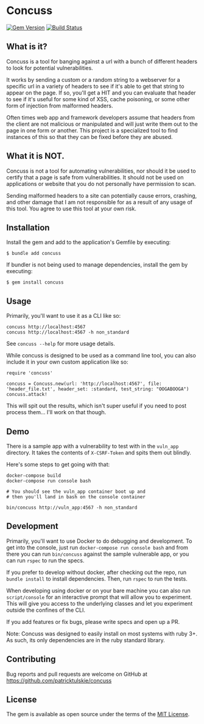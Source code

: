 # Concuss

[![Gem Version](https://badge.fury.io/rb/concuss.svg)](https://badge.fury.io/rb/concuss)
[![Build Status](https://github.com/patricktulskie/concuss/actions/workflows/main.yml/badge.svg)](https://github.com/patricktulskie/concuss/actions/workflows/main.yml)

## What is it?

Concuss is a tool for banging against a url with a bunch of different headers to look for potential vulnerabilities.

It works by sending a custom or a random string to a webserver for a specific url in a variety of headers to see if it's able to get that string to appear on the page. If so, you'll get a HIT and you can evaluate that header to see if it's useful for some kind of XSS, cache poisoning, or some other form of injection from malformed headers.

Often times web app and framework developers assume that headers from the client are not malicious or manipulated and will just write them out to the page in one form or another. This project is a specialized tool to find instances of this so that they can be fixed before they are abused.

## What it is NOT.

Concuss is not a tool for automating vulnerabilities, nor should it be used to certify that a page is safe from vulnerabilities. It should not be used on applications or website that you do not personally have permission to scan.

Sending malformed headers to a site can potentially cause errors, crashing, and other damage that I am not responsible for as a result of any usage of this tool. You agree to use this tool at your own risk.

## Installation

Install the gem and add to the application's Gemfile by executing:

    $ bundle add concuss

If bundler is not being used to manage dependencies, install the gem by executing:

    $ gem install concuss

## Usage

Primarily, you'll want to use it as a CLI like so:

```
concuss http://localhost:4567
concuss http://localhost:4567 -h non_standard
```

See `concuss --help` for more usage details.

While concuss is designed to be used as a command line tool, you can also include it in your own custom application like so:

```
require 'concuss'

concuss = Concuss.new(url: 'http://localhost:4567', file: 'header_file.txt', header_set: :standard, test_string: "OOGABOOGA")
concuss.attack!
```

This will spit out the results, which isn't super useful if you need to post process them... I'll work on that though.

## Demo

There is a sample app with a vulnerability to test with in the `vuln_app` directory. It takes the contents of `X-CSRF-Token` and spits them out blindly.

Here's some steps to get going with that:

```
docker-compose build
docker-compose run console bash

# You should see the vuln_app container boot up and
# then you'll land in bash on the console container

bin/concuss http://vuln_app:4567 -h non_standard
```

## Development

Primarily, you'll want to use Docker to do debugging and development. To get into the console, just run `docker-compose run console bash` and from there you can run `bin/concuss` against the sample vulnerable app, or you can run `rspec` to run the specs.

If you prefer to develop without docker, after checking out the repo, run `bundle install` to install dependencies. Then, run `rspec` to run the tests.

When developing using docker or on your bare machine you can also run `script/console` for an interactive prompt that will allow you to experiment. This will give you access to the underlying classes and let you experiment outside the confines of the CLI.

If you add features or fix bugs, please write specs and open up a PR.

Note: Concuss was designed to easily install on most systems with ruby 3+. As such, its only dependencies are in the ruby standard library.

## Contributing

Bug reports and pull requests are welcome on GitHub at https://github.com/patricktulskie/concuss

## License

The gem is available as open source under the terms of the [MIT License](https://opensource.org/licenses/MIT).
